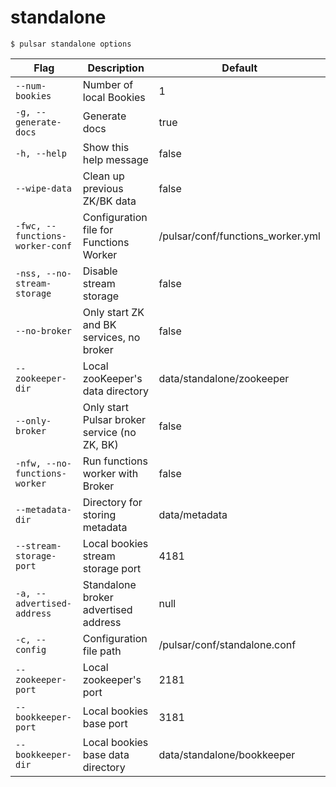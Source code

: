 # standalone



```shell
$ pulsar standalone options
```

|Flag|Description|Default|
|---|---|---|
| `--num-bookies` | Number of local Bookies|1|
| `-g, --generate-docs` | Generate docs|true|
| `-h, --help` | Show this help message|false|
| `--wipe-data` | Clean up previous ZK/BK data|false|
| `-fwc, --functions-worker-conf` | Configuration file for Functions Worker|/pulsar/conf/functions_worker.yml|
| `-nss, --no-stream-storage` | Disable stream storage|false|
| `--no-broker` | Only start ZK and BK services, no broker|false|
| `--zookeeper-dir` | Local zooKeeper's data directory|data/standalone/zookeeper|
| `--only-broker` | Only start Pulsar broker service (no ZK, BK)|false|
| `-nfw, --no-functions-worker` | Run functions worker with Broker|false|
| `--metadata-dir` | Directory for storing metadata|data/metadata|
| `--stream-storage-port` | Local bookies stream storage port|4181|
| `-a, --advertised-address` | Standalone broker advertised address|null|
| `-c, --config` | Configuration file path|/pulsar/conf/standalone.conf|
| `--zookeeper-port` | Local zookeeper's port|2181|
| `--bookkeeper-port` | Local bookies base port|3181|
| `--bookkeeper-dir` | Local bookies base data directory|data/standalone/bookkeeper|

